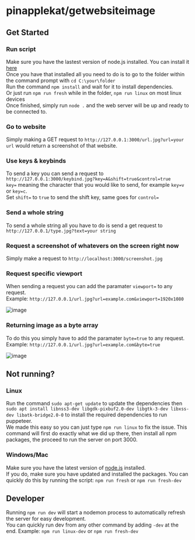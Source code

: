 # pinapplekat/getwebsiteimage
## Get Started
### Run script
Make sure you have the lastest version of node.js installed. You can install it [here](https://nodejs.org/)  
Once you have that installed all you need to do is to go to the folder within the command prompt with `cd C:\your\folder`  
Run the command `npm install` and wait for it to install dependencies.  
Or just run `npm run fresh` while in the folder, `npm run linux` on most linux devices  
Once finished, simply run `node .` and the web server will be up and ready to be connected to.
### Go to website
Simply making a GET request to `http://127.0.0.1:3000/url.jpg?url=your url` would return a screenshot of that website.
### Use keys & keybinds
To send a key you can send a request to `http://127.0.0.1:3000/keybind.jpg?key=A&shift=true&control=true`  
`key=` meaning the character that you would like to send, for example `key=v` or `key=c`.  
Set `shift=` to `true` to send the shift key, same goes for `control=`
### Send a whole string
To send a whole string all you have to do is send a get request to `http://127.0.0.1/type.jpg?text=your string`
### Request a screenshot of whatevers on the screen right now
Simply make a request to `http://localhost:3000/screenshot.jpg`
### Request specific viewport
When sending a request you can add the paramater `viewport=` to any request.  
Example: `http://127.0.0.1/url.jpg?url=example.com&viewport=1920x1080`  

![image](https://user-images.githubusercontent.com/58854416/228946407-487c88e2-5e5d-470e-ab70-c58a4ea4d272.png)  

### Returning image as a byte array
To do this you simply have to add the paramater `byte=true` to any request.  
Example: `http://127.0.0.1/url.jpg?url=example.com&byte=true`  

![image](https://user-images.githubusercontent.com/58854416/228943631-c0efe662-a108-4c13-b6f9-32b232d5af86.png)  

## Not running?
### Linux
Run the command `sudo apt-get update` to update the dependencies then `sudo apt install libnss3-dev libgdk-pixbuf2.0-dev libgtk-3-dev libxss-dev libatk-bridge2.0-0` to install the required dependencies to run puppeteer.  
We made this easy so you can just type `npm run linux` to fix the issue. This command will first do exactly what we did up there, then install all npm packages, the proceed to run the server on port 3000.
### Windows/Mac
Make sure you have the latest version of [node.js](https://nodejs.org/) installed.  
If you do, make sure you have updated and installed the packages. You can quickly do this by running the script: `npm run fresh` or `npm run fresh-dev`   
## Developer
Running `npm run dev` will start a nodemon process to automatically refresh the server for easy development.  
You can quickly run dev from any other command by adding `-dev` at the end. Example: `npm run linux-dev` or `npm run fresh-dev`
